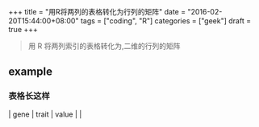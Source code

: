 +++
title = "用R将两列的表格转化为行列的矩阵"
date = "2016-02-20T15:44:00+08:00"
tags = ["coding", "R"]
categories = ["geek"]
draft = true
+++

> 用 R 将两列索引的表格转化为,二维的行列的矩阵

## example

### 表格长这样

| gene | trait | value |
|
